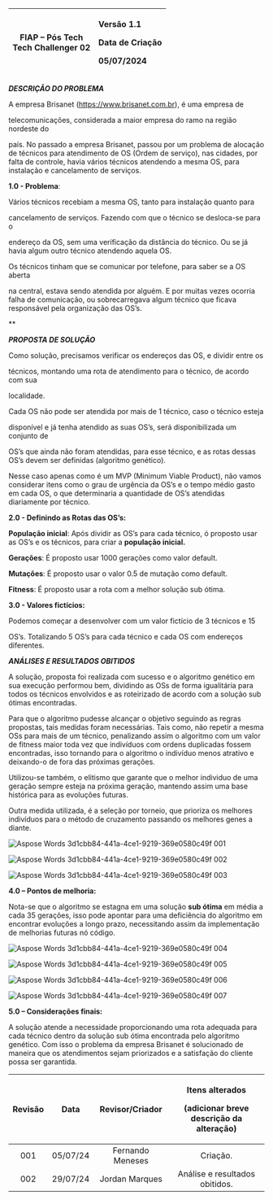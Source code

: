 

|<p></p><p>FIAP – Pós Tech<br>Tech Challenger 02</p>|<p></p><p>Versão 1.1</p><p>Data de Criação</p><p>05/07/2024</p><p></p>|
| :-: | :- |


***DESCRIÇÃO DO PROBLEMA***

A empresa Brisanet (https://www.brisanet.com.br), é uma empresa de 

telecomunicações, considerada a maior empresa do ramo na região nordeste do 

país. No passado a empresa Brisanet, passou por um problema de alocação de técnicos para atendimento de OS (Ordem de serviço), nas cidades, por falta de controle, havia vários técnicos atendendo a mesma OS, para instalação e cancelamento de serviços.

**1.0 - Problema**:

Vários técnicos recebiam a mesma OS, tanto para instalação quanto para 

cancelamento de serviços. Fazendo com que o técnico se desloca-se para o 

endereço da OS, sem uma verificação da distância do técnico. Ou se já havia algum outro técnico atendendo aquela OS.

Os técnicos tinham que se comunicar por telefone, para saber se a OS aberta

na central, estava sendo atendida por alguém. E por muitas vezes ocorria falha de comunicação, ou sobrecarregava algum técnico que ficava responsável pela organização das OS’s.


**



***PROPOSTA DE SOLUÇÃO***

Como solução, precisamos verificar os endereços das OS, e dividir entre os 

técnicos, montando uma rota de atendimento para o técnico, de acordo com sua 

localidade.

Cada OS não pode ser atendida por mais de 1 técnico, caso o técnico esteja 

disponível e já tenha atendido as suas OS’s, será disponibilizada um conjunto de  

OS’s que ainda não foram atendidas, para esse técnico, e as rotas dessas OS’s devem ser definidas (algoritmo genético). 

Nesse caso apenas como é um MVP (Minimum Viable Product), não vamos considerar itens como o grau de urgência da OS’s e o tempo médio gasto em cada OS, o que determinaria a quantidade de OS’s atendidas diariamente por técnico.

**2.0 - Definindo as Rotas das OS’s:**

**População inicial**: Após dividir as OS’s para cada técnico, ó proposto usar as OS’s e os técnicos, para criar a **população inicial.**

**Gerações**: É proposto usar 1000 gerações como valor default.

**Mutações**: É proposto usar o valor 0.5 de mutação como default.

**Fitness**: É proposto usar a rota com a melhor solução sub ótima.

**3.0 - Valores fictícios:**

Podemos começar a desenvolver com um valor fictício de 3 técnicos e 15 

OS’s. Totalizando 5 OS’s para cada técnico e cada OS com endereços diferentes.






***ANÁLISES E RESULTADOS OBITIDOS***

A solução, proposta foi realizada com sucesso e o algoritmo genético em sua execução performou bem, dividindo as OSs de forma igualitária para todos os técnicos envolvidos e as roteirizado de acordo com a solução sub ótimas encontradas.

Para que o algoritmo pudesse alcançar o objetivo seguindo as regras propostas, tais medidas foram necessárias. Tais como, não repetir a mesma OSs para mais de um técnico, penalizando assim o algoritmo com um valor de fitness maior toda vez que indivíduos com ordens duplicadas fossem encontradas, isso tornando para o algoritmo o indivíduo menos atrativo e deixando-o de fora das próximas gerações.

Utilizou-se também, o elitismo que garante que o melhor individuo de uma geração sempre esteja na próxima geração, mantendo assim uma base histórica para as evoluções futuras.

Outra medida utilizada, é a seleção por torneio, que prioriza os melhores indivíduos para o método de cruzamento passando os melhores genes a diante.


![Aspose Words 3d1cbb84-441a-4ce1-9219-369e0580c49f 001](https://github.com/user-attachments/assets/6bb183d8-3fcb-4767-85f9-b81c36364658)

![Aspose Words 3d1cbb84-441a-4ce1-9219-369e0580c49f 002](https://github.com/user-attachments/assets/a79f22a6-fab3-4e4a-8a7f-fce049a5f583)

![Aspose Words 3d1cbb84-441a-4ce1-9219-369e0580c49f 003](https://github.com/user-attachments/assets/9ae18222-220c-41d6-a316-218f85580be2)









**4.0 – Pontos de melhoria:**

Nota-se que o algoritmo se estagna em uma solução **sub ótima** em média a cada 35 gerações, isso pode apontar para uma deficiência do algoritmo em encontrar evoluções a longo prazo, necessitando assim da implementação de melhorias futuras nó código.

![Aspose Words 3d1cbb84-441a-4ce1-9219-369e0580c49f 004](https://github.com/user-attachments/assets/7b8bef2c-0bd7-4f12-b5b9-60df357c551c)

![Aspose Words 3d1cbb84-441a-4ce1-9219-369e0580c49f 005](https://github.com/user-attachments/assets/e50d2484-f08b-4d41-b357-6e491ec03dea)

![Aspose Words 3d1cbb84-441a-4ce1-9219-369e0580c49f 006](https://github.com/user-attachments/assets/e15c60e4-f48c-4e8f-a1ba-c168c5827913)

![Aspose Words 3d1cbb84-441a-4ce1-9219-369e0580c49f 007](https://github.com/user-attachments/assets/578b6163-0413-4e2c-9e12-b3e7b300ab7c)


**5.0 – Considerações finais:**

A solução atende a necessidade proporcionando uma rota adequada para cada técnico dentro da solução sub ótima encontrada pelo algoritmo genético. Com isso o problema da empresa Brisanet é solucionado de maneira que os atendimentos sejam priorizados e a satisfação do cliente possa ser garantida.


|**Revisão**|**Data**|**Revisor/Criador**|<p>**Itens alterados**</p><p>(adicionar breve descrição da alteração)</p>|
| :-: | :-: | :-: | :-: |
|001|05/07/24|Fernando Meneses|Criação.|
|002|29/07/24|Jordan Marques|Análise e resultados obitidos.|


